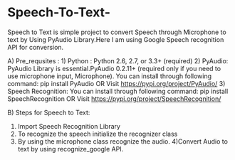 # Speech-To-Text-
Speech to Text is simple project to convert Speech through Microphone to text by Using PyAudio Library.Here I am using Google Speech recognition API for conversion.

A) Pre_requsites : 1) Python :
                  Python 2.6, 2.7, or 3.3+ (required)
                2) PyAudio: PyAudio Library is essential.PyAudio 0.2.11+ (required only if you need to use microphone input, Microphone).
                You can install through following command:
                 pip install PyAudio
                 OR Visit
                 https://pypi.org/project/PyAudio/
                3) Speech Recognition:
                You can install through following command:
                 pip install SpeechRecognition
                  OR Visit
                 https://pypi.org/project/SpeechRecognition/ 
                 
B) Steps for Speech to Text:
1) Import Speech Recognition Library
2) To recognize the speech initialize the recognizer class
3) By using the microphone class recognize the audio.
4)Convert Audio to text by using recognize_google API.
